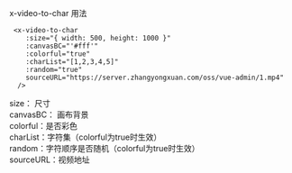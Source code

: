 
x-video-to-char 用法
```
 <x-video-to-char
    :size="{ width: 500, height: 1000 }"
    :canvasBC="'#fff'"
    :colorful="true"
    :charList="[1,2,3,4,5]"
    :random="true"
    sourceURL="https://server.zhangyongxuan.com/oss/vue-admin/1.mp4"
  />
```

size： 尺寸   
canvasBC： 画布背景   
colorful：是否彩色   
charList：字符集（colorful为true时生效）  
random：字符顺序是否随机（colorful为true时生效）   
sourceURL：视频地址  